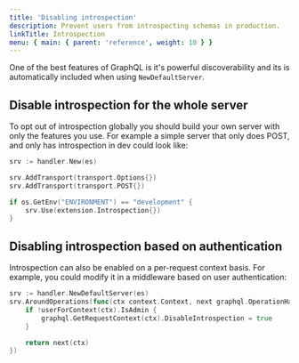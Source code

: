 ```yaml
---
title: 'Disabling introspection'
description: Prevent users from introspecting schemas in production.
linkTitle: Introspection
menu: { main: { parent: 'reference', weight: 10 } }
---
```


One of the best features of GraphQL is it's powerful discoverability and its is automatically included when using `NewDefaultServer`.

## Disable introspection for the whole server

To opt out of introspection globally you should build your own server with only the features you use. For example a simple server that only does POST, and only has introspection in dev could look like:
```go
srv := handler.New(es)

srv.AddTransport(transport.Options{})
srv.AddTransport(transport.POST{})

if os.GetEnv("ENVIRONMENT") == "development" {
    srv.Use(extension.Introspection{})
}
```

## Disabling introspection based on authentication

Introspection can also be enabled on a per-request context basis. For example, you could modify it in a middleware based on user authentication:

```go
srv := handler.NewDefaultServer(es)
srv.AroundOperations(func(ctx context.Context, next graphql.OperationHandler) graphql.ResponseHandler {
    if !userForContext(ctx).IsAdmin {
        graphql.GetRequestContext(ctx).DisableIntrospection = true
    }

    return next(ctx)
})
```
